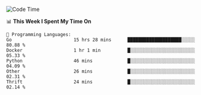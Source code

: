 <!--START_SECTION:waka-->
![Code Time](http://img.shields.io/badge/Code%20Time-641%20hrs%2036%20mins-blue)

📊 **This Week I Spent My Time On** 

```text
💬 Programming Languages: 
Go                       15 hrs 28 mins      ████████████████████░░░░░   80.88 % 
Docker                   1 hr 1 min          █░░░░░░░░░░░░░░░░░░░░░░░░   05.33 % 
Python                   46 mins             █░░░░░░░░░░░░░░░░░░░░░░░░   04.09 % 
Other                    26 mins             █░░░░░░░░░░░░░░░░░░░░░░░░   02.31 % 
Thrift                   24 mins             █░░░░░░░░░░░░░░░░░░░░░░░░   02.14 % 
```


<!--END_SECTION:waka-->